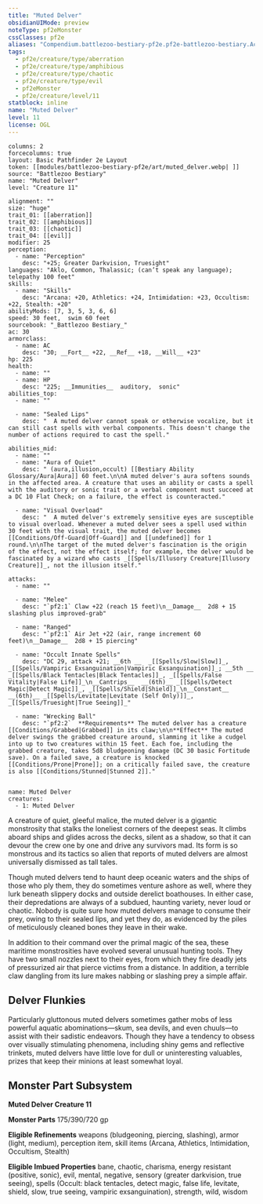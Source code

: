 ```yaml
---
title: "Muted Delver"
obsidianUIMode: preview
noteType: pf2eMonster
cssClasses: pf2e
aliases: "Compendium.battlezoo-bestiary-pf2e.pf2e-battlezoo-bestiary.Actor.KDA02F2waav2WhN5" 
tags:
  - pf2e/creature/type/aberration
  - pf2e/creature/type/amphibious
  - pf2e/creature/type/chaotic
  - pf2e/creature/type/evil
  - pf2eMonster
  - pf2e/creature/level/11
statblock: inline
name: "Muted Delver"
level: 11
license: OGL
---
```


```statblock
columns: 2
forcecolumns: true
layout: Basic Pathfinder 2e Layout
token: [[modules/battlezoo-bestiary-pf2e/art/muted_delver.webp| ]]
source: "Battlezoo Bestiary"
name: "Muted Delver"
level: "Creature 11"

alignment: ""
size: "huge"
trait_01: [[aberration]]
trait_02: [[amphibious]]
trait_03: [[chaotic]]
trait_04: [[evil]]
modifier: 25
perception:
  - name: "Perception"
    desc: "+25; Greater Darkvision, Truesight"
languages: "Aklo, Common, Thalassic; (can’t speak any language); telepathy 100 feet"
skills:
  - name: "Skills"
    desc: "Arcana: +20, Athletics: +24, Intimidation: +23, Occultism: +22, Stealth: +20"
abilityMods: [7, 3, 5, 3, 6, 6]
speed: 30 feet,  swim 60 feet
sourcebook: "_Battlezoo Bestiary_"
ac: 30
armorclass:
  - name: AC
    desc: "30; __Fort__ +22, __Ref__ +18, __Will__ +23"
hp: 225
health:
  - name: ""
  - name: HP
    desc: "225; __Immunities__  auditory,  sonic"
abilities_top:
  - name: ""

  - name: "Sealed Lips"
    desc: "  A muted delver cannot speak or otherwise vocalize, but it can still cast spells with verbal components. This doesn't change the number of actions required to cast the spell."

abilities_mid:
  - name: ""
  - name: "Aura of Quiet"
    desc: " (aura,illusion,occult) [[Bestiary Ability Glossary/Aura|Aura]] 60 feet.\n\nA muted delver's aura softens sounds in the affected area. A creature that uses an ability or casts a spell with the auditory or sonic trait or a verbal component must succeed at a DC 10 Flat Check; on a failure, the effect is counteracted."

  - name: "Visual Overload"
    desc: "  A muted delver's extremely sensitive eyes are susceptible to visual overload. Whenever a muted delver sees a spell used within 30 feet with the visual trait, the muted delver becomes [[Conditions/Off-Guard|Off-Guard]] and [[undefined]] for 1 round.\n\nThe target of the muted delver's fascination is the origin of the effect, not the effect itself; for example, the delver would be fascinated by a wizard who casts _[[Spells/Illusory Creature|Illusory Creature]]_, not the illusion itself."

attacks:
  - name: ""

  - name: "Melee"
    desc: "`pf2:1` Claw +22 (reach 15 feet)\n__Damage__  2d8 + 15 slashing plus improved-grab"

  - name: "Ranged"
    desc: "`pf2:1` Air Jet +22 (air, range increment 60 feet)\n__Damage__  2d8 + 15 piercing"

  - name: "Occult Innate Spells"
    desc: "DC 29, attack +21; __6th __  _[[Spells/Slow|Slow]]_, _[[Spells/Vampiric Exsanguination|Vampiric Exsanguination]]_; __5th __  _[[Spells/Black Tentacles|Black Tentacles]]_, _[[Spells/False Vitality|False Life]]_\n__Cantrips__  __(6th)__ _[[Spells/Detect Magic|Detect Magic]]_, _[[Spells/Shield|Shield]]_\n__Constant__  __(6th)__ _[[Spells/Levitate|Levitate (Self Only)]]_, _[[Spells/Truesight|True Seeing]]_"

  - name: "Wrecking Ball"
    desc: "`pf2:2`  **Requirements** The muted delver has a creature [[Conditions/Grabbed|Grabbed]] in its claw;\n\n**Effect** The muted delver swings the grabbed creature around, slamming it like a cudgel into up to two creatures within 15 feet. Each foe, including the grabbed creature, takes 5d8 bludgeoning damage (DC 30 basic Fortitude save). On a failed save, a creature is knocked [[Conditions/Prone|Prone]]; on a critically failed save, the creature is also [[Conditions/Stunned|Stunned 2]]."
 
```

```encounter-table
name: Muted Delver
creatures:
  - 1: Muted Delver
```



A creature of quiet, gleeful malice, the muted delver is a gigantic monstrosity that stalks the loneliest corners of the deepest seas. It climbs aboard ships and glides across the decks, silent as a shadow, so that it can devour the crew one by one and drive any survivors mad. Its form is so monstrous and its tactics so alien that reports of muted delvers are almost universally dismissed as tall tales.

Though muted delvers tend to haunt deep oceanic waters and the ships of those who ply them, they do sometimes venture ashore as well, where they lurk beneath slippery docks and outside derelict boathouses. In either case, their depredations are always of a subdued, haunting variety, never loud or chaotic. Nobody is quite sure how muted delvers manage to consume their prey, owing to their sealed lips, and yet they do, as evidenced by the piles of meticulously cleaned bones they leave in their wake.

In addition to their command over the primal magic of the sea, these maritime monstrosities have evolved several unusual hunting tools. They have two small nozzles next to their eyes, from which they fire deadly jets of pressurized air that pierce victims from a distance. In addition, a terrible claw dangling from its lure makes nabbing or slashing prey a simple affair.

## Delver Flunkies

Particularly gluttonous muted delvers sometimes gather mobs of less powerful aquatic abominations—skum, sea devils, and even chuuls—to assist with their sadistic endeavors. Though they have a tendency to obsess over visually stimulating phenomena, including shiny gems and reflective trinkets, muted delvers have little love for dull or uninteresting valuables, prizes that keep their minions at least somewhat loyal.

## Monster Part Subsystem

**Muted Delver Creature 11**

**Monster Parts** 175/390/720 gp

**Eligible Refinements** weapons (bludgeoning, piercing, slashing), armor (light, medium), perception item, skill items (Arcana, Athletics, Intimidation, Occultism, Stealth)

**Eligible Imbued Properties** bane, chaotic, charisma, energy resistant (positive, sonic), evil, mental, negative, sensory (greater darkvision, true seeing), spells (Occult: black tentacles, detect magic, false life, levitate, shield, slow, true seeing, vampiric exsanguination), strength, wild, wisdom
